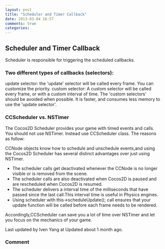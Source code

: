 ```yaml
---
layout: post
title: "Scheduler and Timer Callback"
date: 2013-03-04 16:57
comments: true
categories: 
---
```



## Scheduler and Timer Callback
 
Scheduler is responsible for triggering the scheduled callbacks.

### Two different types of callbacks (selectors):
update selector: the 'update' selector will be called every frame. You can customize the priority.
custom selector: A custom selector will be called every frame, or with a custom interval of time.
The 'custom selectors' should be avoided when possible. It is faster, and consumes less memory to use the 'update selector'.

### CCScheduler vs. NSTimer
The Cocos2D Scheduler provides your game with timed events and calls. You should not use NSTimer. Instead use CCScheduler class.
The reasons as follow:

CCNode objects know how to schedule and unschedule events,and using the Cocos2D Scheduler has several distinct advantages over just using NSTimer.

- The scheduler calls get deactivated whenever the CCNode is no longer visible or is removed from the scene.
- The scheduler calls are also deactivated when Cocos2D is paused and are rescheduled when Cocos2D is resumed.
- The scheduler delivers a interval time of the milliseconds that have passed since the last call.This interval time is useful in Physics engines.
- Using scheduler with this->scheduleUpdate(); call ensures that your update function will be called before each frame needs to be rendered.

Accordingly,CCScheduler can save you a lot of time over NSTimer and let you focus on the mechanics of your game.

Last updated by Iven Yang at Updated about 1 month ago.


### Comment